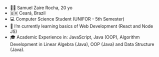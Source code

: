 - 👨‍💻 Samuel Zaire Rocha, 20 yo
- 🇧🇷 Ceará, Brazil
- 💻 Computer Science Student (UNIFOR - 5th Semester)
- 🌱 I’m currently learning basics of Web Development (React and Node JS)
- 🎓 Academic Experience in: JavaScript, Java (OOP), Algorithm Development in Linear Algebra (Java), OOP (Java) and Data Structure (Java).

<!---
szaire/szaire is a ✨ special ✨ repository because its `README.md` (this file) appears on your GitHub profile.
You can click the Preview link to take a look at your changes.
--->
